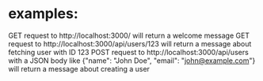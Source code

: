 # examples:
GET request to http://localhost:3000/ will return a welcome message
GET request to http://localhost:3000/api/users/123 will return a message about fetching user with ID 123
POST request to http://localhost:3000/api/users with a JSON body like {"name": "John Doe", "email": "john@example.com"} will return a message about creating a user
